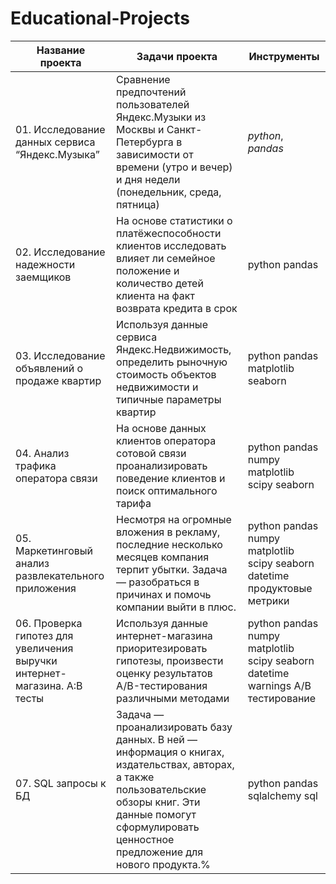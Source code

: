 # Educational-Projects
| Название проекта         | Задачи проекта | Инструменты |
|--------------------------|-----------------|--------------------|
| 01. Исследование данных сервиса “Яндекс.Музыка”               | Сравнение предпочтений пользователей Яндекс.Музыки из Москвы и Санкт-Петербурга в зависимости от времени (утро и вечер) и дня недели (понедельник, среда, пятница)         | *python*, *pandas*              | 
| 02. Исследование надежности заемщиков                  | На основе статистики о платёжеспособности клиентов исследовать влияет ли семейное положение и количество детей клиента на факт возврата кредита в срок           | python pandas              | 
| 03. Исследование объявлений о продаже квартир                 | Используя данные сервиса Яндекс.Недвижимость, определить рыночную стоимость объектов недвижимости и типичные параметры квартир           | python pandas matplotlib seaborn                 |
| 04. Анализ трафика оператора связи                | На основе данных клиентов оператора сотовой связи проанализировать поведение клиентов и поиск оптимального тарифа           | python pandas numpy matplotlib scipy seaborn              | 
| 05. Маркетинговый анализ развлекательного приложения              | Несмотря на огромные вложения в рекламу, последние несколько месяцев компания терпит убытки. Задача — разобраться в причинах и помочь компании выйти в плюс.           | python pandas numpy matplotlib scipy seaborn datetime продуктовые метрики               | 
| 06. Проверка гипотез для увеличения выручки интернет-магазина. А:В тесты                 | Используя данные интернет-магазина приоритезировать гипотезы, произвести оценку результатов A/B-тестирования различными методами           | python pandas numpy matplotlib scipy seaborn datetime warnings A/B тестирование              | 
| 07. SQL запросы к БД            | Задача — проанализировать базу данных. В ней — информация о книгах, издательствах, авторах, а также пользовательские обзоры книг. Эти данные помогут сформулировать ценностное предложение для нового продукта.%           | python pandas sqlalchemy sql              | 
